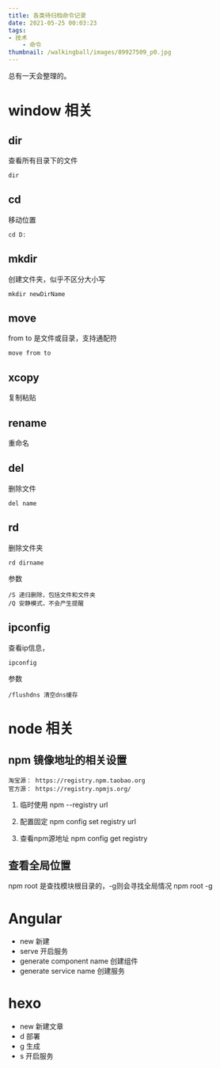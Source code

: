 ```yaml
---
title: 各类待归档命令记录
date: 2021-05-25 00:03:23
tags:
- 技术
    - 命令
thumbnail: /walkingball/images/89927509_p0.jpg
---
```


总有一天会整理的。

# window 相关

## dir
查看所有目录下的文件

    dir

## cd
移动位置

    cd D:

## mkdir
创建文件夹，似乎不区分大小写

    mkdir newDirName

## move
from to 是文件或目录，支持通配符

    move from to

## xcopy
复制粘贴

## rename
重命名

## del
删除文件

    del name

## rd
删除文件夹

    rd dirname

参数

    /S 递归删除，包括文件和文件夹
    /Q 安静模式，不会产生提醒

## ipconfig
查看ip信息，

    ipconfig

参数

    /flushdns 清空dns缓存

# node 相关

## npm 镜像地址的相关设置

    淘宝源： https://registry.npm.taobao.org 
    官方源： https://registry.npmjs.org/ 

1. 临时使用
npm --registry url

2. 配置固定
npm config set registry url

3. 查看npm源地址
npm config get registry

## 查看全局位置
npm root 是查找模块根目录的，-g则会寻找全局情况
    npm root -g

# Angular

- new 新建
- serve 开启服务
- generate component name 创建组件
- generate service name 创建服务

# hexo

- new 新建文章
- d 部署
- g 生成
- s 开启服务